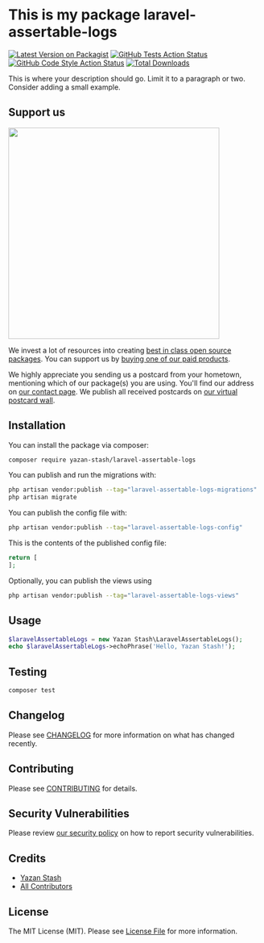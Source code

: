 # This is my package laravel-assertable-logs

[![Latest Version on Packagist](https://img.shields.io/packagist/v/yazan-stash/laravel-assertable-logs.svg?style=flat-square)](https://packagist.org/packages/yazan-stash/laravel-assertable-logs)
[![GitHub Tests Action Status](https://img.shields.io/github/actions/workflow/status/yazan-stash/laravel-assertable-logs/run-tests.yml?branch=main&label=tests&style=flat-square)](https://github.com/yazan-stash/laravel-assertable-logs/actions?query=workflow%3Arun-tests+branch%3Amain)
[![GitHub Code Style Action Status](https://img.shields.io/github/actions/workflow/status/yazan-stash/laravel-assertable-logs/fix-php-code-style-issues.yml?branch=main&label=code%20style&style=flat-square)](https://github.com/yazan-stash/laravel-assertable-logs/actions?query=workflow%3A"Fix+PHP+code+style+issues"+branch%3Amain)
[![Total Downloads](https://img.shields.io/packagist/dt/yazan-stash/laravel-assertable-logs.svg?style=flat-square)](https://packagist.org/packages/yazan-stash/laravel-assertable-logs)

This is where your description should go. Limit it to a paragraph or two. Consider adding a small example.

## Support us

[<img src="https://github-ads.s3.eu-central-1.amazonaws.com/laravel-assertable-logs.jpg?t=1" width="419px" />](https://spatie.be/github-ad-click/laravel-assertable-logs)

We invest a lot of resources into creating [best in class open source packages](https://spatie.be/open-source). You can support us by [buying one of our paid products](https://spatie.be/open-source/support-us).

We highly appreciate you sending us a postcard from your hometown, mentioning which of our package(s) you are using. You'll find our address on [our contact page](https://spatie.be/about-us). We publish all received postcards on [our virtual postcard wall](https://spatie.be/open-source/postcards).

## Installation

You can install the package via composer:

```bash
composer require yazan-stash/laravel-assertable-logs
```

You can publish and run the migrations with:

```bash
php artisan vendor:publish --tag="laravel-assertable-logs-migrations"
php artisan migrate
```

You can publish the config file with:

```bash
php artisan vendor:publish --tag="laravel-assertable-logs-config"
```

This is the contents of the published config file:

```php
return [
];
```

Optionally, you can publish the views using

```bash
php artisan vendor:publish --tag="laravel-assertable-logs-views"
```

## Usage

```php
$laravelAssertableLogs = new Yazan Stash\LaravelAssertableLogs();
echo $laravelAssertableLogs->echoPhrase('Hello, Yazan Stash!');
```

## Testing

```bash
composer test
```

## Changelog

Please see [CHANGELOG](CHANGELOG.md) for more information on what has changed recently.

## Contributing

Please see [CONTRIBUTING](CONTRIBUTING.md) for details.

## Security Vulnerabilities

Please review [our security policy](../../security/policy) on how to report security vulnerabilities.

## Credits

- [Yazan Stash](https://github.com/Yazan-Stash)
- [All Contributors](../../contributors)

## License

The MIT License (MIT). Please see [License File](LICENSE.md) for more information.
